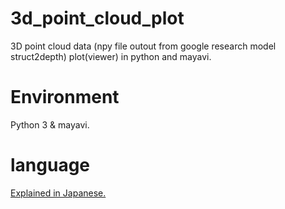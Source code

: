 # 3d_point_cloud_plot
 3D point cloud data (npy file outout from google research model struct2depth) plot(viewer) in python and mayavi.

# Environment
Python 3 & mayavi.

# language
<a href="https://memo.soarcloud.com/struct2depth%ef%bd%9e%e5%8d%98%e7%9c%bc%e3%82%ab%e3%83%a1%e3%83%a9visual-slam/" target="_blank">Explained in Japanese.</a>
